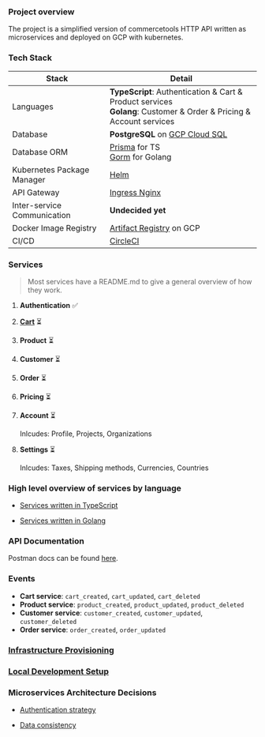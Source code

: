 ### Project overview

The project is a simplified version of commercetools HTTP API written as microservices and deployed on GCP with kubernetes.

### Tech Stack

| Stack                       | Detail                                                                                                                  |
| --------------------------- | ----------------------------------------------------------------------------------------------------------------------- |
| Languages                   | **TypeScript**: Authentication & Cart & Product services <br> **Golang**: Customer & Order & Pricing & Account services |
| Database                    | **PostgreSQL** on [GCP Cloud SQL](https://cloud.google.com/sql)                                                         |
| Database ORM                | [Prisma](https://www.prisma.io/) for TS <br> [Gorm](https://gorm.io/) for Golang                                        |
| Kubernetes Package Manager  | [Helm](https://helm.sh/)                                                                                                |
| API Gateway                 | [Ingress Nginx](https://kubernetes.github.io/ingress-nginx/)                                                            |
| Inter-service Communication | **Undecided yet**                                                                                                       |
| Docker Image Registry       | [Artifact Registry](https://cloud.google.com/artifact-registry) on GCP                                                  |
| CI/CD                       | [CircleCI](https://circleci.com/)                                                                                       |

### Services

> Most services have a README.md to give a general overview of how they work.

1. **Authentication** ✅
2. **[Cart](/services/cart/README.md)** ⏳
3. **Product** ⏳
4. **Customer** ⏳
5. **Order** ⏳
6. **Pricing** ⏳
7. **Account** ⏳

   Inlcudes: Profile, Projects, Organizations

8. **Settings** ⏳

   Inlcudes: Taxes, Shipping methods, Currencies, Countries

### High level overview of services by language

- [Services written in TypeScript](/docs/OVERVIEW_TYPESCRIPT.md)

- [Services written in Golang](/docs/OVERVIEW_GOLANG.md)

### API Documentation

Postman docs can be found [here](https://documenter.getpostman.com/view/8722825/2s8YsryZiW).

### Events

- **Cart service**: `cart_created`, `cart_updated`, `cart_deleted`
- **Product service**: `product_created`, `product_updated`, `product_deleted`
- **Customer service**: `customer_created`, `customer_updated`, `customer_deleted`
- **Order service**: `order_created`, `order_updated`

### [Infrastructure Provisioning](/docs/INFRASTRUCTURE_PROVISIONING_ON_GCP.md)

### [Local Development Setup](/docs/LOCAL_DEV_SETUP.md)

### Microservices Architecture Decisions

- [Authentication strategy](/docs/AUTHENTICATION_STRATEGY.md)

- [Data consistency](/docs/DATA_CONSISTENCY.md)
